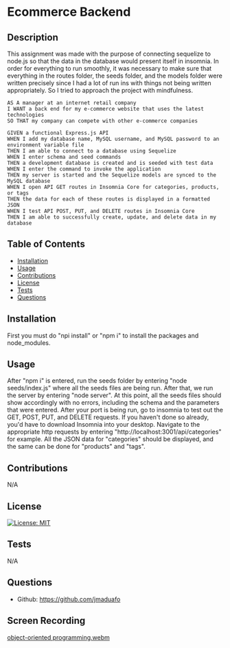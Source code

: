 # Ecommerce Backend

## Description

This assignment was made with the purpose of connecting sequelize to node.js so that the data in the database would present itself in insomnia. In order for everything to run smoothly, it was necessary to make sure that everything in the routes folder, the seeds folder, and the models folder were written precisely since I had a lot of run ins with things not being written appropriately. So I tried to approach the project with mindfulness.

`````````````````
AS A manager at an internet retail company
I WANT a back end for my e-commerce website that uses the latest technologies
SO THAT my company can compete with other e-commerce companies

GIVEN a functional Express.js API
WHEN I add my database name, MySQL username, and MySQL password to an environment variable file
THEN I am able to connect to a database using Sequelize
WHEN I enter schema and seed commands
THEN a development database is created and is seeded with test data
WHEN I enter the command to invoke the application
THEN my server is started and the Sequelize models are synced to the MySQL database
WHEN I open API GET routes in Insomnia Core for categories, products, or tags
THEN the data for each of these routes is displayed in a formatted JSON
WHEN I test API POST, PUT, and DELETE routes in Insomnia Core
THEN I am able to successfully create, update, and delete data in my database
``````````````````

## Table of Contents

- [Installation](#installation)
- [Usage](#usage)
- [Contributions](#contributions)
- [License](#license)
- [Tests](#tests)
- [Questions](#questions)

## Installation

First you must do "npi install" or "npm i" to install the packages and node_modules.

## Usage

After "npm i" is entered, run the seeds folder by entering "node seeds/index.js" where all the seeds files are being run. After that, we run the server by entering "node server". At this point, all the seeds files should show accordingly with no errors, including the schema and the parameters that were entered. After your port is being run, go to insomnia to test out the GET, POST, PUT, and DELETE requests. If you haven't done so already, you'd have to download Insomnia into your desktop. Navigate to the appropriate http requests by entering "http://localhost:3001/api/categories" for example. All the JSON data for "categories" should be displayed, and the same can be done for "products" and "tags".

## Contributions

N/A

## License

[![License: MIT](https://img.shields.io/badge/License-MIT-yellow.svg)](https://opensource.org/licenses/MIT)

## Tests

N/A

## Questions

- Github: https://github.com/jmaduafo

## Screen Recording

[object-oriented programming.webm](https://github.com/jmaduafo/Ecommerce-Backend/assets/87540591/9aa1eebc-699e-4480-a137-8781e659c7fb)


